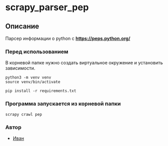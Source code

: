 # scrapy_parser_pep
## Описание
Парсер информации о python с **https://peps.python.org/**
### Перед использованием
В корневой папке нужно создать виртуальное окружение и установить зависимости.
```
python3 -m venv venv
source venv/bin/activate
```
```
pip install -r requirements.txt
```
### Программа запускается из корневой папки
```
scrapy crawl pep
```
### Автор
- [Иван](https://github.com/AkuLinker/ "GitHub аккаунт")